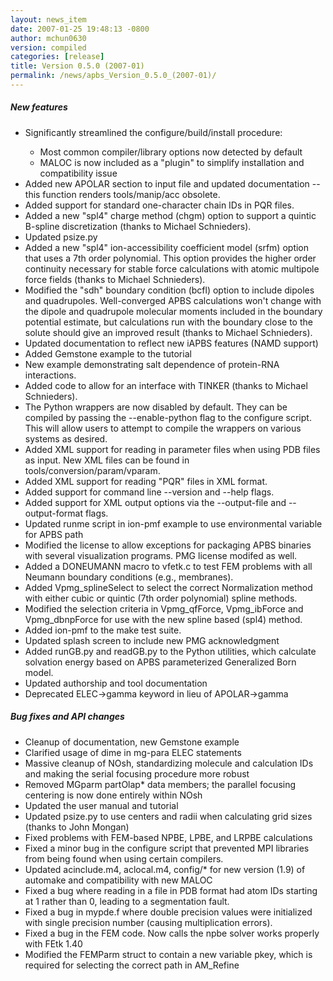 ```yaml
---
layout: news_item
date: 2007-01-25 19:48:13 -0800
author: mchun0630
version: compiled
categories: [release]
title: Version 0.5.0 (2007-01)
permalink: /news/apbs_Version_0.5.0_(2007-01)/
---
```


        


<h5>New features</h5>
<ul>
<li>Significantly streamlined the configure/build/install procedure:</li>
    <ul>
    <li>Most common compiler/library options now detected by default</li>
    <li>MALOC is now included as a "plugin" to simplify installation and compatibility issue</li>
    </ul>
<li>Added new APOLAR section to input file and updated documentation -- this function renders tools/manip/acc obsolete.</li>
<li>Added support for standard one-character chain IDs in PQR files. </li>
<li>Added a new "spl4" charge method (chgm) option to support a quintic B-spline discretization (thanks to Michael Schnieders).</li>
<li>Updated psize.py</li>
<li>Added a new "spl4" ion-accessibility coefficient model (srfm) option that uses a 7th order polynomial. This option provides the higher order continuity necessary for stable force calculations with atomic multipole force fields (thanks to Michael Schnieders).</li>
<li>Modified the "sdh" boundary condition (bcfl) option to include dipoles and quadrupoles.  Well-converged APBS calculations won't change with the dipole and quadrupole molecular moments included in the boundary potential estimate, but calculations run with the boundary close to the solute should give an improved result (thanks to Michael Schnieders). </li>
<li>Updated documentation to reflect new iAPBS features (NAMD support)</li>
<li>Added Gemstone example to the tutorial</li>
<li>New example demonstrating salt dependence of protein-RNA interactions.</li>
<li>Added code to allow for an interface with TINKER (thanks to Michael Schnieders).</li>
<li>The Python wrappers are now disabled by default.  They can be compiled by passing the --enable-python flag to the configure script.  This will allow users to attempt to compile the wrappers on various systems as desired.</li>
<li>Added XML support for reading in parameter files when using PDB files as input.  New XML files can be found in tools/conversion/param/vparam.</li>
<li>Added XML support for reading "PQR" files in XML format.</li>
<li>Added support for command line --version and --help flags. </li>
<li>Added support for XML output options via the --output-file and  --output-format flags.</li>
<li>Updated runme script in ion-pmf example to use environmental variable for APBS path</li>
<li>Modified the license to allow exceptions for packaging APBS binaries with several visualization programs.  PMG license modifed as well.</li>
<li>Added a DONEUMANN macro to vfetk.c to test FEM problems with all Neumann boundary conditions (e.g., membranes).</li>
<li>Added Vpmg_splineSelect to select the correct Normalization method with either cubic or quintic (7th order polynomial) spline methods.</li>
<li>Modified the selection criteria in Vpmg_qfForce, Vpmg_ibForce and Vpmg_dbnpForce for use with the new spline based (spl4) method. </li>
<li>Added ion-pmf to the make test suite.</li>
<li>Updated splash screen to include new PMG acknowledgment</li>
<li>Added runGB.py and readGB.py to the Python utilities, which calculate solvation energy based on APBS parameterized Generalized Born model.</li>
<li>Updated authorship and tool documentation</li>
<li>Deprecated ELEC->gamma keyword in lieu of APOLAR->gamma</li>
</ul>

<h5>Bug fixes and API changes</h5>
<ul>
<li>Cleanup of documentation, new Gemstone example</li>
<li>Clarified usage of dime in mg-para ELEC statements</li>
<li>Massive cleanup of NOsh, standardizing molecule and calculation IDs and making the serial focusing procedure more robust</li>
<li>Removed MGparm partOlap* data members; the parallel focusing centering is now done entirely within NOsh</li>
<li>Updated the user manual and tutorial</li>
<li>Updated psize.py to use centers and radii when calculating grid sizes (thanks to John Mongan)</li>
<li>Fixed problems with FEM-based NPBE, LPBE, and LRPBE calculations</li>
<li>Fixed a minor bug in the configure script that prevented MPI libraries from being found when using certain compilers.</li>
<li>Updated acinclude.m4, aclocal.m4, config/* for new version (1.9) of automake and compatibility with new MALOC</li>
<li>Fixed a bug where reading in a file in PDB format had atom IDs starting  at 1 rather than 0, leading to a segmentation fault.</li>
<li>Fixed a bug in mypde.f where double precision values were initialized with single precision number (causing multiplication errors).</li>
<li>Fixed a bug in the FEM code. Now calls the npbe solver works properly with FEtk 1.40</li>
<li>Modified the FEMParm struct to contain a new variable pkey, which is  required for selecting the correct path in AM_Refine</li>
</ul>
